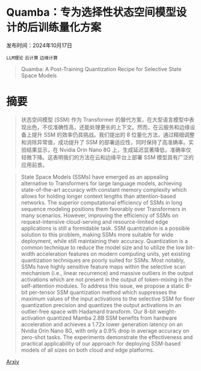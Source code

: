 # Quamba：专为选择性状态空间模型设计的后训练量化方案

发布时间：2024年10月17日

`LLM理论` `云计算` `边缘计算`

> Quamba: A Post-Training Quantization Recipe for Selective State Space Models

# 摘要

> 状态空间模型 (SSM) 作为 Transformer 的替代方案，在大型语言模型中表现出色，不仅准确性高，还能处理更长的上下文。然而，在云服务和边缘设备上提升 SSM 的效率仍具挑战。我们提出的 8 位量化方法，通过精细调整和消除异常值，成功提升了 SSM 的部署适应性，同时保持了高准确率。实验结果显示，在 Nvidia Orin Nano 8G 上，生成延迟显著降低，准确率仅轻微下降。这表明我们的方法在云和边缘平台上部署 SSM 模型具有广泛的应用前景。

> State Space Models (SSMs) have emerged as an appealing alternative to Transformers for large language models, achieving state-of-the-art accuracy with constant memory complexity which allows for holding longer context lengths than attention-based networks. The superior computational efficiency of SSMs in long sequence modeling positions them favorably over Transformers in many scenarios. However, improving the efficiency of SSMs on request-intensive cloud-serving and resource-limited edge applications is still a formidable task. SSM quantization is a possible solution to this problem, making SSMs more suitable for wide deployment, while still maintaining their accuracy. Quantization is a common technique to reduce the model size and to utilize the low bit-width acceleration features on modern computing units, yet existing quantization techniques are poorly suited for SSMs. Most notably, SSMs have highly sensitive feature maps within the selective scan mechanism (i.e., linear recurrence) and massive outliers in the output activations which are not present in the output of token-mixing in the self-attention modules. To address this issue, we propose a static 8-bit per-tensor SSM quantization method which suppresses the maximum values of the input activations to the selective SSM for finer quantization precision and quantizes the output activations in an outlier-free space with Hadamard transform. Our 8-bit weight-activation quantized Mamba 2.8B SSM benefits from hardware acceleration and achieves a 1.72x lower generation latency on an Nvidia Orin Nano 8G, with only a 0.9% drop in average accuracy on zero-shot tasks. The experiments demonstrate the effectiveness and practical applicability of our approach for deploying SSM-based models of all sizes on both cloud and edge platforms.

[Arxiv](https://arxiv.org/abs/2410.13229)